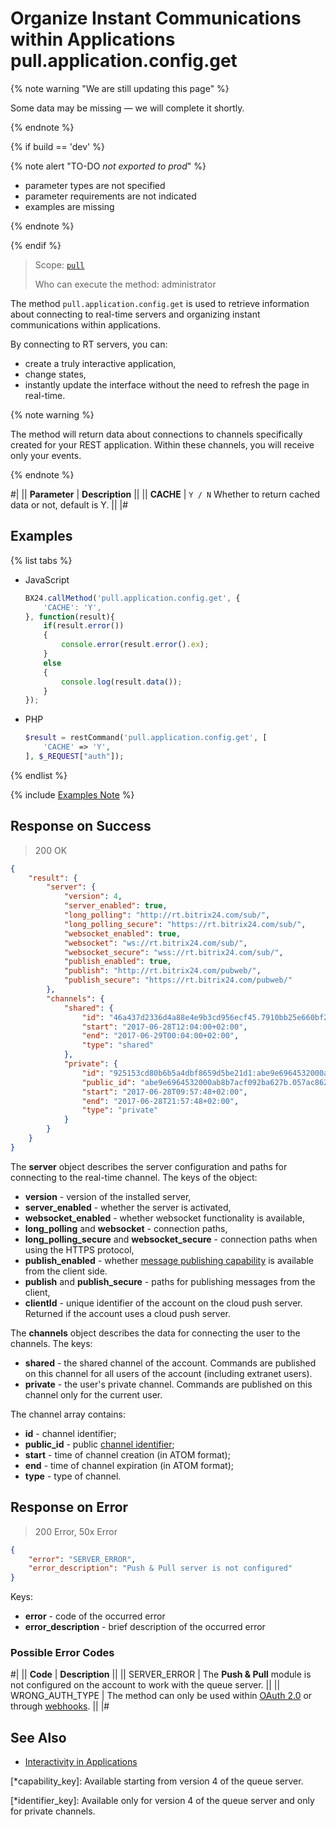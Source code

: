 # Organize Instant Communications within Applications pull.application.config.get

{% note warning "We are still updating this page" %}

Some data may be missing — we will complete it shortly.

{% endnote %}

{% if build == 'dev' %}

{% note alert "TO-DO _not exported to prod_" %}

- parameter types are not specified
- parameter requirements are not indicated
- examples are missing

{% endnote %}

{% endif %}

> Scope: [`pull`](../../scopes/permissions.md)
>
> Who can execute the method: administrator

The method `pull.application.config.get` is used to retrieve information about connecting to real-time servers and organizing instant communications within applications.

By connecting to RT servers, you can:
- create a truly interactive application,
- change states,
- instantly update the interface without the need to refresh the page in real-time.

{% note warning %}

The method will return data about connections to channels specifically created for your REST application. Within these channels, you will receive only your events.

{% endnote %}

#|
|| **Parameter** | **Description** ||
|| **CACHE** | `Y / N` Whether to return cached data or not, default is Y. ||
|#

## Examples

{% list tabs %}

- JavaScript

    ```js
    BX24.callMethod('pull.application.config.get', {
        'CACHE': 'Y',
    }, function(result){
        if(result.error())
        {
            console.error(result.error().ex);
        }
        else
        {
            console.log(result.data());
        }
    });
    ```

- PHP
  
    ```php
    $result = restCommand('pull.application.config.get', [
        'CACHE' => 'Y',
    ], $_REQUEST["auth"]);
    ```

{% endlist %}

{% include [Examples Note](../../../_includes/examples.md) %}

## Response on Success

> 200 OK

```json
{
    "result": {
        "server": {
            "version": 4,
            "server_enabled": true,
            "long_polling": "http://rt.bitrix24.com/sub/",
            "long_polling_secure": "https://rt.bitrix24.com/sub/",
            "websocket_enabled": true,
            "websocket": "ws://rt.bitrix24.com/sub/",
            "websocket_secure": "wss://rt.bitrix24.com/sub/",
            "publish_enabled": true,
            "publish": "http://rt.bitrix24.com/pubweb/",
            "publish_secure": "https://rt.bitrix24.com/pubweb/"
        },
        "channels": {
            "shared": {
                "id": "46a437d2336d4a88e4e9b3cd956ecf45.7910bb25e660bf211fdec15e33c5e25e4c3b644a",
                "start": "2017-06-28T12:04:00+02:00",
                "end": "2017-06-29T00:04:00+02:00",
                "type": "shared"
            },
            "private": {
                "id": "925153cd80b6b5a4dbf8659d5be21d1:abe9e6964532000ab8b7acf092ba627b.605ea91793ad24be3f9745d662713b23a5803a94",
                "public_id": "abe9e6964532000ab8b7acf092ba627b.057ac8625ae4ac0da4ed093a19950f9dab7e29d0",
                "start": "2017-06-28T09:57:48+02:00",
                "end": "2017-06-28T21:57:48+02:00",
                "type": "private"
            }
        }
    }
}
```

The **server** object describes the server configuration and paths for connecting to the real-time channel. The keys of the object:

- **version** - version of the installed server,
- **server_enabled** - whether the server is activated,
- **websocket_enabled** - whether websocket functionality is available,
- **long_polling** and **websocket** - connection paths,
- **long_polling_secure** and **websocket_secure** - connection paths when using the HTTPS protocol,
- **publish_enabled** - whether [message publishing capability](*capability_key) is available from the client side. 
- **publish** and **publish_secure** - paths for publishing messages from the client,
- **clientId** - unique identifier of the account on the cloud push server. Returned if the account uses a cloud push server.

The **channels** object describes the data for connecting the user to the channels. The keys:

- **shared** - the shared channel of the account. Commands are published on this channel for all users of the account (including extranet users).
- **private** - the user's private channel. Commands are published on this channel only for the current user.

The channel array contains:

- **id** - channel identifier;
- **public_id** - public [channel identifier](*identifier_key);
- **start** - time of channel creation (in ATOM format);
- **end** - time of channel expiration (in ATOM format);
- **type** - type of channel.
  
## Response on Error

> 200 Error, 50x Error

```json
{
    "error": "SERVER_ERROR",
    "error_description": "Push & Pull server is not configured"
}
```

Keys:

- **error** - code of the occurred error
- **error_description** - brief description of the occurred error
  
### Possible Error Codes

#|
|| **Code** | **Description** ||
|| SERVER_ERROR | The **Push & Pull** module is not configured on the account to work with the queue server. ||
|| WRONG_AUTH_TYPE | The method can only be used within [OAuth 2.0](../../oauth/index.md) or through [webhooks](../../../local-integrations/local-webhooks.md). ||
|#

## See Also

- [Interactivity in Applications](../../interactivity/index.md)

[*capability_key]: Available starting from version 4 of the queue server.

[*identifier_key]: Available only for version 4 of the queue server and only for private channels.